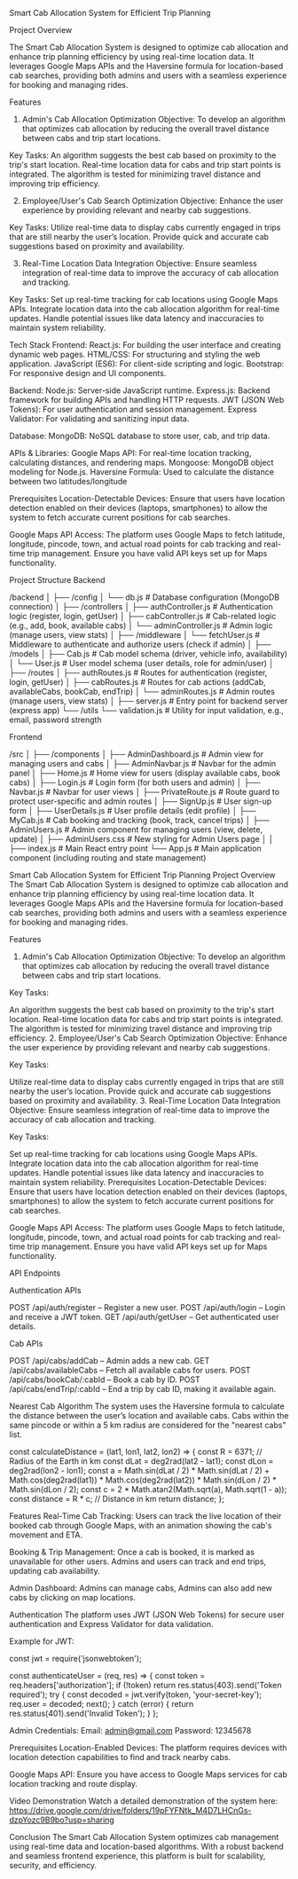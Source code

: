 Smart Cab Allocation System for Efficient Trip Planning






Project Overview

The Smart Cab Allocation System is designed to optimize cab allocation and enhance trip planning efficiency by using real-time location data. It leverages Google Maps APIs and the Haversine formula for location-based cab searches, providing both admins and users with a seamless experience for booking and managing rides.

Features
1. Admin's Cab Allocation Optimization
Objective:
To develop an algorithm that optimizes cab allocation by reducing the overall travel distance between cabs and trip start locations.

Key Tasks:
An algorithm suggests the best cab based on proximity to the trip's start location.
Real-time location data for cabs and trip start points is integrated.
The algorithm is tested for minimizing travel distance and improving trip efficiency.


2. Employee/User's Cab Search Optimization
Objective:
Enhance the user experience by providing relevant and nearby cab suggestions.

Key Tasks:
Utilize real-time data to display cabs currently engaged in trips that are still nearby the user’s location.
Provide quick and accurate cab suggestions based on proximity and availability.


3. Real-Time Location Data Integration
Objective:
Ensure seamless integration of real-time data to improve the accuracy of cab allocation and tracking.

Key Tasks:
Set up real-time tracking for cab locations using Google Maps APIs.
Integrate location data into the cab allocation algorithm for real-time updates.
Handle potential issues like data latency and inaccuracies to maintain system reliability.

Tech Stack
Frontend:
React.js: For building the user interface and creating dynamic web pages.
HTML/CSS: For structuring and styling the web application.
JavaScript (ES6): For client-side scripting and logic.
Bootstrap: For responsive design and UI components.

Backend:
Node.js: Server-side JavaScript runtime.
Express.js: Backend framework for building APIs and handling HTTP requests.
JWT (JSON Web Tokens): For user authentication and session management.
Express Validator: For validating and sanitizing input data.

Database:
MongoDB: NoSQL database to store user, cab, and trip data.

APIs & Libraries:
Google Maps API: For real-time location tracking, calculating distances, and rendering maps.
Mongoose: MongoDB object modeling for Node.js.
Haversine Formula: Used to calculate the distance between two latitudes/longitude

Prerequisites
Location-Detectable Devices:
Ensure that users have location detection enabled on their devices (laptops, smartphones) to allow the system to fetch accurate current positions for cab searches.

Google Maps API Access:
The platform uses Google Maps to fetch latitude, longitude, pincode, town, and actual road points for cab tracking and real-time trip management. Ensure you have valid API keys set up for Maps functionality.

Project Structure
Backend  

/backend
│
├── /config
│   └── db.js                   # Database configuration (MongoDB connection)
│
├── /controllers
│   ├── authController.js        # Authentication logic (register, login, getUser)
│   ├── cabController.js         # Cab-related logic (e.g., add, book, available cabs)
│   └── adminController.js       # Admin logic (manage users, view stats)
│
├── /middleware
│   └── fetchUser.js             # Middleware to authenticate and authorize users (check if admin)
│
├── /models
│   ├── Cab.js                   # Cab model schema (driver, vehicle info, availability)
│   └── User.js                  # User model schema (user details, role for admin/user)
│
├── /routes
│   ├── authRoutes.js            # Routes for authentication (register, login, getUser)
│   ├── cabRoutes.js             # Routes for cab actions (addCab, availableCabs, bookCab, endTrip)
│   └── adminRoutes.js           # Admin routes (manage users, view stats)
│
├── server.js                    # Entry point for backend server (express app)
└── /utils
    └── validation.js            # Utility for input validation, e.g., email, password strength


Frontend

/src
│
├── /components
│   ├── AdminDashboard.js        # Admin view for managing users and cabs
│   ├── AdminNavbar.js           # Navbar for the admin panel
│   ├── Home.js                  # Home view for users (display available cabs, book cabs)
│   ├── Login.js                 # Login form (for both users and admin)
│   ├── Navbar.js                # Navbar for user views
│   ├── PrivateRoute.js          # Route guard to protect user-specific and admin routes
│   ├── SignUp.js                # User sign-up form
│   ├── UserDetails.js           # User profile details (edit profile)
│   ├── MyCab.js                 # Cab booking and tracking (book, track, cancel trips)
│   ├── AdminUsers.js            # Admin component for managing users (view, delete, update)
│   ├── AdminUsers.css           # New styling for Admin Users page
│
│
├── index.js                     # Main React entry point
└── App.js                       # Main application component (including routing and state management)


Smart Cab Allocation System for Efficient Trip Planning
Project Overview
The Smart Cab Allocation System is designed to optimize cab allocation and enhance trip planning efficiency by using real-time location data. It leverages Google Maps APIs and the Haversine formula for location-based cab searches, providing both admins and users with a seamless experience for booking and managing rides.

Features
1. Admin's Cab Allocation Optimization
Objective:
To develop an algorithm that optimizes cab allocation by reducing the overall travel distance between cabs and trip start locations.

Key Tasks:

An algorithm suggests the best cab based on proximity to the trip's start location.
Real-time location data for cabs and trip start points is integrated.
The algorithm is tested for minimizing travel distance and improving trip efficiency.
2. Employee/User's Cab Search Optimization
Objective:
Enhance the user experience by providing relevant and nearby cab suggestions.

Key Tasks:

Utilize real-time data to display cabs currently engaged in trips that are still nearby the user’s location.
Provide quick and accurate cab suggestions based on proximity and availability.
3. Real-Time Location Data Integration
Objective:
Ensure seamless integration of real-time data to improve the accuracy of cab allocation and tracking.

Key Tasks:

Set up real-time tracking for cab locations using Google Maps APIs.
Integrate location data into the cab allocation algorithm for real-time updates.
Handle potential issues like data latency and inaccuracies to maintain system reliability.
Prerequisites
Location-Detectable Devices:
Ensure that users have location detection enabled on their devices (laptops, smartphones) to allow the system to fetch accurate current positions for cab searches.

Google Maps API Access:
The platform uses Google Maps to fetch latitude, longitude, pincode, town, and actual road points for cab tracking and real-time trip management. Ensure you have valid API keys set up for Maps functionality.


API Endpoints

Authentication APIs

POST /api/auth/register – Register a new user.
POST /api/auth/login – Login and receive a JWT token.
GET /api/auth/getUser – Get authenticated user details.

Cab APIs

POST /api/cabs/addCab – Admin adds a new cab.
GET /api/cabs/availableCabs – Fetch all available cabs for users.
POST /api/cabs/bookCab/:cabId – Book a cab by ID.
POST /api/cabs/endTrip/:cabId – End a trip by cab ID, making it available again.


Nearest Cab Algorithm
The system uses the Haversine formula to calculate the distance between the user’s location and available cabs. Cabs within the same pincode or within a 5 km radius are considered for the "nearest cabs" list.

const calculateDistance = (lat1, lon1, lat2, lon2) => {
    const R = 6371; // Radius of the Earth in km
    const dLat = deg2rad(lat2 - lat1);
    const dLon = deg2rad(lon2 - lon1);
    const a = 
        Math.sin(dLat / 2) * Math.sin(dLat / 2) +
        Math.cos(deg2rad(lat1)) * Math.cos(deg2rad(lat2)) * 
        Math.sin(dLon / 2) * Math.sin(dLon / 2);
    const c = 2 * Math.atan2(Math.sqrt(a), Math.sqrt(1 - a));
    const distance = R * c; // Distance in km
    return distance;
};


Features
Real-Time Cab Tracking:
Users can track the live location of their booked cab through Google Maps, with an animation showing the cab's movement and ETA.

Booking & Trip Management:
Once a cab is booked, it is marked as unavailable for other users. Admins and users can track and end trips, updating cab availability.

Admin Dashboard:
Admins can manage cabs, Admins can also add new cabs by clicking on map locations.


Authentication
The platform uses JWT (JSON Web Tokens) for secure user authentication and Express Validator for data validation.

Example for JWT:

const jwt = require('jsonwebtoken');

const authenticateUser = (req, res) => {
    const token = req.headers['authorization'];
    if (!token) return res.status(403).send('Token required');
    try {
        const decoded = jwt.verify(token, 'your-secret-key');
        req.user = decoded;
        next();
    } catch (error) {
        return res.status(401).send('Invalid Token');
    }
};

Admin Credentials:
Email: admin@gmail.com
Password: 12345678


Prerequisites
Location-Enabled Devices:
The platform requires devices with location detection capabilities to find and track nearby cabs.

Google Maps API:
Ensure you have access to Google Maps services for cab location tracking and route display.

Video Demonstration
Watch a detailed demonstration of the system here: 
https://drive.google.com/drive/folders/19pFYFNtk_M4D7LHCnGs-dzpYozc9B9bo?usp=sharing

Conclusion
The Smart Cab Allocation System optimizes cab management using real-time data and location-based algorithms. With a robust backend and seamless frontend experience, this platform is built for scalability, security, and efficiency.
